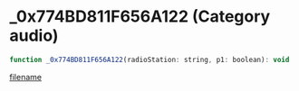 # _0x774BD811F656A122 (Category audio)

```js
function _0x774BD811F656A122(radioStation: string, p1: boolean): void
```

[filename](_0x774BD811F656A122_m.md ':include')